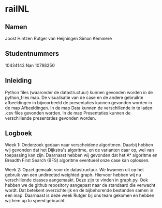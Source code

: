# railNL

Namen
-------------
Joost Hintzen
Rutger van Heijningen
Simon Kemmere

Studentnummers
--------------
10434143
Nan
10798250

Inleiding
--------------
Python files (waaronder de datastructuur) kunnen gevonden worden in de
python_files map.
De visualisatie van de case en de andere gebruikte afbeeldingen in bijvoorbeeld
de presentaties kunnen gevonden worden in de map Afbeeldingen.
In de map Data kunnen de verschillende in te laden .csv files gevonden worden.
In de map Presentaties kunnen de verschillende presentaties gevonden worden.

Logboek
---------------
Week 1: Onderzoek gedaan naar verscheidene algoritmen. Daarbij hebben wij gevonden
dat het Dijkstra's algoritme, en de varianten daar op, wel van toepassing kan zijn.
Daarnaast hebben wij gevonden dat het A* algoritme en Breadth First Search (BFS)
algoritme eventueel onze case kan oplossen.

Week 2: Opzet gemaakt voor de datastructuur. We kwamen uit op het gebruik van
een undirected weighted graph. Hiervoor hebben wij nu verschillende classes aangemaakt.
Deze zijn te vinden in graph.py. Ook hebben we de github repository aangepast naar de standaard die verwacht wordt. Dat betekent overzichtelijk en de bijbehorende bestanden samen in een map. Daarnaast is deze week Rutger bij ons team gekomen en hebben wij hem up to speed gebracht.
